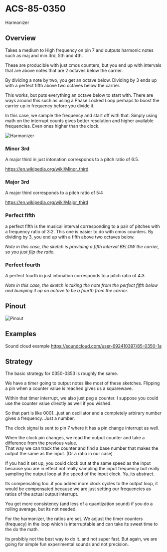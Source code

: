 # ACS-85-0350

Harmonizer

## Overview

Takes a medium to High frequency on pin 7 and outputs harmonic notes such as maj and min 3rd, 5th and 4th.

These are producible with just cmos counters, but you end up with intervals that are above notes that are 2 octaves below the carrier.

By dividing a note by two, you get an octave below.  Dividing by 3 ends up with a perfect fifth above two octaves below the carrier.

This works, but puts everything an octave below to start with. There are ways around this such as using a Phase Locked Loop perhaps to boost the carrier up in frequency before you divide it.

In this case, we sample the frequency and start off with that. Simply using math on the interrupt counts gives better resolution and higher available frequencies.  Even ones higher than the clock.

![Harmonizer](https://github.com/robstave/ArduinoComponentSketches/blob/master/ACS-85%20ATTiny85%20sketches/ACS-85-0350/images/acs-85-0350_notes.png)


### Minor 3rd

A major third in just intonation corresponds to a pitch ratio of 6:5.  

https://en.wikipedia.org/wiki/Minor_third
 
### Major 3rd

A major third corresponds to a pitch ratio of 5:4 

https://en.wikipedia.org/wiki/Major_third


### Perfect fifth

a perfect fifth is the musical interval corresponding to a pair of pitches with a frequency ratio of 3:2.
This one is easier to do with cmos counters.  By dividing by 3, you end up with a fifth above two octaves below.

*Note in this case, the sketch is providing a fifth interval BELOW the carrier, so you just flip the ratio.*

### Perfect fourth

A perfect fourth in just intonation corresponds to a pitch ratio of 4:3

*Note in this case, the sketch is taking the note from the perfect fifth below and bumping it up an octave to be a fourth from the carrier.*

 
## Pinout

![Pinout](https://github.com/robstave/ArduinoComponentSketches/blob/master/ACS-85%20ATTiny85%20sketches/ACS-85-0350/images/ACS-85-0350.png) 


## Examples

Sound cloud example
https://soundcloud.com/user-692410397/85-0350-1a


## Strategy

The basic strategy for 0350-0353 is roughly the same.

We have a timer going to output notes like most of these sketches.  Flipping a pin when a counter value is reached gives us a squarewave.

Within that timer interrupt, we also just peg a counter.  I suppose you could use the counter value directly as well if you wished.

So that part is like 0001...just an oscillator and a completely arbirary number gives a 
frequency.  Just a number.

The clock signal is sent to pin 7 where it has a pin change interrupt as well.

When the clock pin changes, we read the output counter and take a difference from the previous value.  
That way we can track the counter and find a base number that makes the output
the same as the input. (Or a ratio in our case)  

If you had it set up, you could clock out at the same speed
as the input because you are in effect not really sampling the input frequency but
really sampling the output loop at the speed of the input clock.  Ya..its abstract.  

Its compensating too..if you added more clock cycles to the output loop, it would
be compensated because we are just setting our frequencies as ratios of the actual
output interrupt.

You get more consistency (and less of a quantization sound) if you do a rolling average, but its not needed.
 
For the harmonizer, the ratios are set.  We adjust the timer counters (frequecy)
in the loop which is interruptable and can take its sweet time to the do the math. 

Its probibly not the best way to do it..and not super fast. But again, we are going for 
simple fun experimental sounds and not precision.

